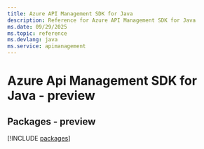 ```yaml
---
title: Azure API Management SDK for Java
description: Reference for Azure API Management SDK for Java
ms.date: 09/29/2025
ms.topic: reference
ms.devlang: java
ms.service: apimanagement
---
```

# Azure Api Management SDK for Java - preview
## Packages - preview
[!INCLUDE [packages](api-management-index.md)]